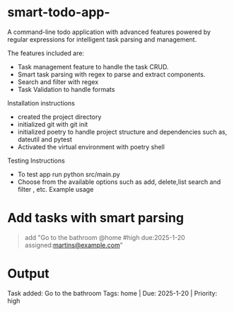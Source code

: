 # smart-todo-app-
A command-line todo application with advanced features powered by regular expressions for intelligent task parsing and management.

The features included are:
- Task management feature to handle the task CRUD.
- Smart task parsing with regex to parse and extract components.
- Search and filter with regex 
- Task Validation to handle formats

Installation instructions
- created the project directory
- initialized git with git init
- initialized poetry to handle project structure and dependencies such as, dateutil and pytest
- Activated the virtual environment with poetry shell

Testing Instructions
- To test app run python src/main.py
- Choose from the available options such as add, delete,list search and filter , etc.
Example usage 
# Add tasks with smart parsing
>add "Go to the bathroom @home #high due:2025-1-20 assigned:martins@example.com"
# Output
Task added: Go to the bathroom
Tags: home | Due: 2025-1-20 | Priority: high
